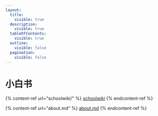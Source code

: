 ```yaml
---
layout:
  title:
    visible: true
  description:
    visible: true
  tableOfContents:
    visible: true
  outline:
    visible: false
  pagination:
    visible: false
---
```


# 小白书

{% content-ref url="schoolwiki/" %}
[schoolwiki](schoolwiki/)
{% endcontent-ref %}

{% content-ref url="about.md" %}
[about.md](about.md)
{% endcontent-ref %}
